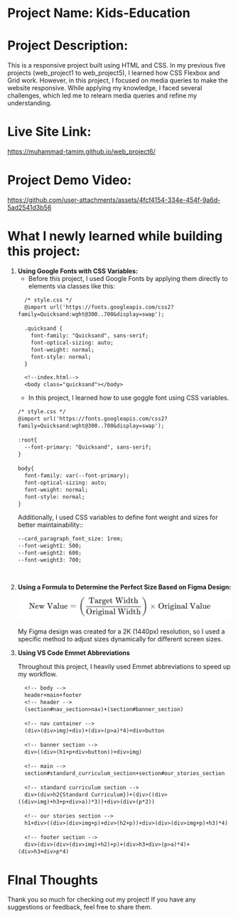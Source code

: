 # Project Name: Kids-Education

# Project Description:
This is a responsive project built using HTML and CSS. In my previous five projects (web_project1 to web_project5), I learned how CSS Flexbox and Grid work. However, in this project, I focused on media queries to make the website responsive. While applying my knowledge, I faced several challenges, which led me to relearn media queries and refine my understanding.

# Live Site Link:
https://muhammad-tamim.github.io/web_project6/

# Project Demo Video: 
https://github.com/user-attachments/assets/4fcf4154-334e-454f-9a6d-5ad2541d3b56

# What I newly learned while building this project:
1. **Using Google Fonts with CSS Variables:**
    * Before this project,  I used Google Fonts by applying them directly to elements via classes like this:
    ```
      /* style.css */
      @import url('https://fonts.googleapis.com/css2?family=Quicksand:wght@300..700&display=swap');

      .quicksand {
        font-family: "Quicksand", sans-serif;
        font-optical-sizing: auto;
        font-weight: normal;
        font-style: normal;
      }
    ```
    ```
      <!--index.html-->
      <body class="quicksand"></body>
    ```
    * In this project, I learned how to use goggle font using CSS variables.
    ```
    /* style.css */
    @import url('https://fonts.googleapis.com/css2?family=Quicksand:wght@300..700&display=swap');

    :root{
      --font-primary: "Quicksand", sans-serif;
    }

    body{
      font-family: var(--font-primary);
      font-optical-sizing: auto;
      font-weight: normal;
      font-style: normal;
    }
    ```
    Additionally, I used CSS variables to define font weight and sizes for better maintainability::
    ```
    --card_paragraph_font_size: 1rem;
    --font-weight1: 500;
    --font-weight2: 600;
    --font-weight3: 700;
    ```
<br>

2. **Using a Formula to Determine the Perfect Size Based on Figma Design:**
    ![alt text](assets/images/image.png)

    My Figma design was created for a 2K (1440px) resolution, so I used a specific method to adjust sizes dynamically for different screen sizes.

4. **Using VS Code Emmet Abbreviations**
   
    Throughout this project, I heavily used Emmet abbreviations to speed up my workflow. 

    ```
      <!-- body -->
      header+main+footer
      <!-- header -->
      (section#nav_section>nav)+(section#banner_section)

      <!-- nav container -->
      (div>(div>img)+div)+(div>(p>a)*4)+div>button

      <!-- banner section -->
      div>((div>(h1+p+div>button))+div>img)

      <!-- main -->
      section#standard_curriculum_section+section#our_stories_section

      <!-- standard curriculum section -->
      div>(div>h2{Standard Curriculum})+(div>((div>((div>img)+h3+p+div>a))*3))+div>(div>(p*2))

      <!-- our stories section -->
      h1+div>((div>(div>img+p)+div>(h2+p))+div>(div>(div>img+p)+h3)*4)

      <!-- footer section -->
      div>(div>(div>(div>img)+h2)+p)+(div>h3+div>(p>a)*4)+(div>h3+div>p*4)
    ```

# FInal Thoughts
Thank you so much for checking out my project!
If you have any suggestions or feedback, feel free to share them.
